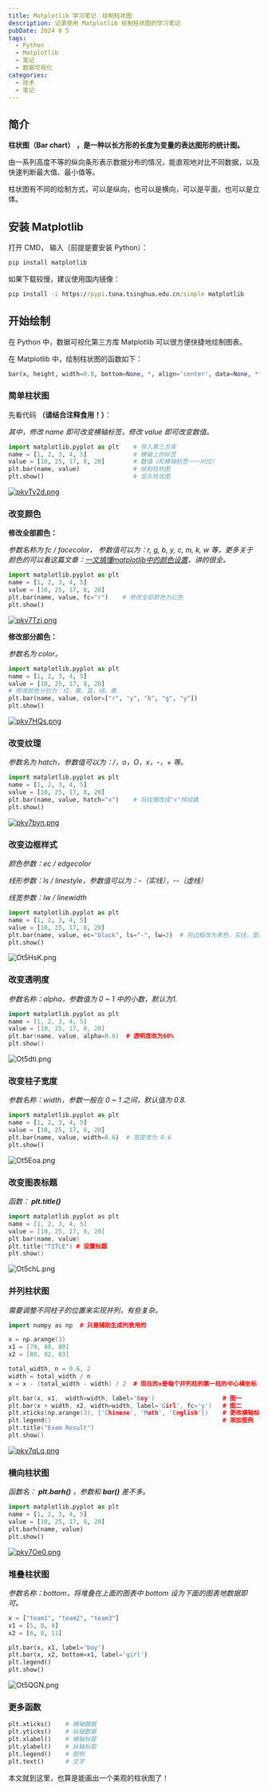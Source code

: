 ```yaml
---
title: Matplotlib 学习笔记：绘制柱状图
description: 记录使用 Matplotlib 绘制柱状图的学习笔记
pubDate: 2024 8 5
tags:
  - Python
  - Matplotlib
  - 笔记
  - 数据可视化
categories:
  - 技术
  - 笔记
---
```

## 简介

**柱状图（Bar chart）** **，是一种以长方形的长度为变量的表达图形的统计图。**

由一系列高度不等的纵向条形表示数据分布的情况，能直观地对比不同数据，以及快速判断最大值、最小值等。

柱状图有不同的绘制方式，可以是纵向，也可以是横向，可以是平面，也可以是立体。
## 安装 Matplotlib

打开 CMD， 输入（前提是要安装 Python）：

``` cmd
pip install matplotlib
```

如果下载较慢，建议使用国内镜像：

``` cmd
pip install -i https://pypi.tuna.tsinghua.edu.cn/simple matplotlib
```

## 开始绘制

在 Python 中，数据可视化第三方库 Matplotlib 可以很方便快捷地绘制图表。

在 Matplotlib 中，绘制柱状图的函数如下：

```python
bar(x, height, width=0.8, bottom=None, *, align='center', data=None, **kwargs)
```

### 简单柱状图

先看代码 **（请结合注释食用！）**：

_其中，修改 name 即可改变横轴标签，修改 value 即可改变数值。_

```python
import matplotlib.pyplot as plt    # 导入第三方库
name = [1, 2, 3, 4, 5]             # 横轴上的标签
value = [10, 25, 17, 8, 20]        # 数值（和横轴标签一一对应）
plt.bar(name, value)               # 绘制柱状图
plt.show()                         # 显示柱状图
```

[![pkvTv2d.png](https://s21.ax1x.com/2024/08/05/pkvTv2d.png)](https://imgse.com/i/pkvTv2d)
### 改变颜色

**修改全部颜色：**

_参数名称为 fc / facecolor， 参数值可以为：r, g, b, y, c, m, k, w 等，更多关于颜色的可以看这篇文章：[一文搞懂matplotlib中的颜色设置](https://blog.csdn.net/weixin_43569478/article/details/107724780?ops_request_misc=%257B%2522request%255Fid%2522%253A%2522163047148516780271527370%2522%252C%2522scm%2522%253A%252220140713.130102334..%2522%257D&request_id=163047148516780271527370&biz_id=0&utm_medium=distribute.pc_search_result.none-task-blog-2~all~sobaiduend~default-1-107724780.first_rank_v2_pc_rank_v29&utm_term=matplotlib%E9%A2%9C%E8%89%B2&spm=1018.2226.3001.4187 "一文搞懂matplotlib中的颜色设置")，讲的很全。_

```python
import matplotlib.pyplot as plt
name = [1, 2, 3, 4, 5]
value = [10, 25, 17, 8, 20]
plt.bar(name, value, fc="r")    # 修改全部颜色为红色
plt.show()
```

[![pkv7Tzj.png](https://s21.ax1x.com/2024/08/05/pkv7Tzj.png)](https://imgse.com/i/pkv7Tzj)


**修改部分颜色：**

_参数名为 color。_

```python
import matplotlib.pyplot as plt
name = [1, 2, 3, 4, 5]
value = [10, 25, 17, 8, 20]
# 修改颜色分别为：红，黄，蓝，绿，黄
plt.bar(name, value, color=["r", "y", "b", "g", "y"])
plt.show()
```

[![pkv7HQs.png](https://s21.ax1x.com/2024/08/05/pkv7HQs.png)](https://imgse.com/i/pkv7HQs)

### 改变纹理

_参数名为 hatch，参数值可以为：/，o，O，x，-，+ 等。_

```python
import matplotlib.pyplot as plt
name = [1, 2, 3, 4, 5]
value = [10, 25, 17, 8, 20]
plt.bar(name, value, hatch="x")    # 将纹理改成"x"样纹路
plt.show()
```

[![pkv7byn.png](https://s21.ax1x.com/2024/08/05/pkv7byn.png)](https://imgse.com/i/pkv7byn)


### 改变边框样式

_颜色参数：ec / edgecolor_

_线形参数：ls / linestyle，参数值可以为：-（实线），--（虚线）_

_线宽参数：lw / linewidth_

```python
import matplotlib.pyplot as plt
name = [1, 2, 3, 4, 5]
value = [10, 25, 17, 8, 20]
plt.bar(name, value, ec="black", ls="-", lw=2)  # 将边框改为黑色，实线，宽度为2
plt.show()
```

![Ot5HsK.png](https://ooo.0x0.ooo/2024/08/05/Ot5HsK.png)


### 改变透明度

_参数名称：alpha，参数值为 0 ~ 1 中的小数，默认为1._

```cpp
import matplotlib.pyplot as plt
name = [1, 2, 3, 4, 5]
value = [10, 25, 17, 8, 20]
plt.bar(name, value, alpha=0.6)  # 透明度改为60%
plt.show()
```

![Ot5dti.png](https://ooo.0x0.ooo/2024/08/05/Ot5dti.png)



### 改变柱子宽度

_参数名称：width，参数一般在 0 ~ 1 之间，默认值为 0.8._

```python
import matplotlib.pyplot as plt
name = [1, 2, 3, 4, 5]
value = [10, 25, 17, 8, 20]
plt.bar(name, value, width=0.6)  # 宽度改为 0.6
plt.show()
```

![Ot5Eoa.png](https://ooo.0x0.ooo/2024/08/05/Ot5Eoa.png)


### 改变图表标题

_函数： **plt.title()**_

```cpp
import matplotlib.pyplot as plt
name = [1, 2, 3, 4, 5]
value = [10, 25, 17, 8, 20]
plt.bar(name, value)
plt.title("TITLE") # 设置标题
plt.show()
```

![Ot5chL.png](https://ooo.0x0.ooo/2024/08/05/Ot5chL.png)


### 并列柱状图

_需要调整不同柱子的位置来实现并列，有些复杂。_

```cpp
import numpy as np  # 只是辅助生成列表用的

x = np.arange(3)
x1 = [79, 88, 80]
x2 = [80, 82, 83]

total_width, n = 0.6, 2
width = total_width / n
x = x - (total_width - width) / 2  # 现在的x是每个并列柱的第一柱的中心横坐标

plt.bar(x, x1,  width=width, label='Boy')                   # 图一
plt.bar(x + width, x2, width=width, label='Girl', fc='y')   # 图二
plt.xticks(np.arange(3), ['Chinese', 'Math', 'English'])    # 更改横轴标签
plt.legend()                                                # 添加图例
plt.title("Exam Result")
plt.show()
```

[![pkv7qLq.png](https://s21.ax1x.com/2024/08/05/pkv7qLq.png)](https://imgse.com/i/pkv7qLq)


### 横向柱状图

_函数名： **plt.barh()** ，参数和 **bar()** 差不多。_

```python
import matplotlib.pyplot as plt
name = [1, 2, 3, 4, 5]
value = [10, 25, 17, 8, 20]
plt.barh(name, value)
plt.show()
```

[![pkv7Oe0.png](https://s21.ax1x.com/2024/08/05/pkv7Oe0.png)](https://imgse.com/i/pkv7Oe0)

### 堆叠柱状图

_参数名称：bottom，将堆叠在上面的图表中 bottom 设为下面的图表地数据即可。_

```python
x = ["team1", "team2", "team3"]
x1 = [5, 8, 4]
x2 = [6, 8, 11]

plt.bar(x, x1, label='boy')
plt.bar(x, x2, bottom=x1, label='girl')
plt.legend()
plt.show()
```

![Ot5QGN.png](https://ooo.0x0.ooo/2024/08/05/Ot5QGN.png)



### 更多函数

```python
plt.xticks()    # 横轴数据
plt.yticks()    # 纵轴数据
plt.xlabel()    # 横轴标题
plt.ylabel()    # 纵轴标题
plt.legend()    # 图例
plt.text()      # 文字
```

本文就到这里，也算是能画出一个美观的柱状图了！
